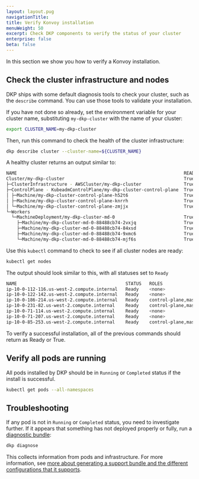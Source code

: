 ```yaml
---
layout: layout.pug
navigationTitle: 
title: Verify Konvoy installation
menuWeight: 50
excerpt: Check DKP components to verify the status of your cluster
enterprise: false
beta: false
---
```


In this section we show you how to verify a Konvoy installation.

## Check the cluster infrastructure and nodes

DKP ships with some default diagnosis tools to check your cluster, such as the `describe` command.
You can use those tools to validate your installation.

If you have not done so already, set the environment variable for your cluster name, substituting `my-dkp-cluster` with the name of your cluster:

```bash
export CLUSTER_NAME=my-dkp-cluster
```

Then, run this command to check the health of the cluster infrastructure:

```bash
dkp describe cluster --cluster-name=${CLUSTER_NAME}
```

A healthy cluster returns an output similar to:

```sh
NAME                                                               READY  SEVERITY  REASON  SINCE  MESSAGE
Cluster/my-dkp-cluster                                             True                     121m          
├─ClusterInfrastructure - AWSCluster/my-dkp-cluster                True                     121m          
├─ControlPlane - KubeadmControlPlane/my-dkp-cluster-control-plane  True                     121m          
│ ├─Machine/my-dkp-cluster-control-plane-h52t6                     True                     121m          
│ ├─Machine/my-dkp-cluster-control-plane-knrrh                     True                     121m          
│ └─Machine/my-dkp-cluster-control-plane-zmjjx                     True                     121m          
└─Workers                                                                                              
  └─MachineDeployment/my-dkp-cluster-md-0                          True                     121m          
    ├─Machine/my-dkp-cluster-md-0-88488cb74-2vxjq                  True                     121m          
    ├─Machine/my-dkp-cluster-md-0-88488cb74-84xsd                  True                     121m          
    ├─Machine/my-dkp-cluster-md-0-88488cb74-9xmc6                  True                     121m          
    └─Machine/my-dkp-cluster-md-0-88488cb74-mjf6s                  True                     121m     
```

Use this `kubectl` command to check to see if all cluster nodes are ready:

```bash
kubectl get nodes
```

The output should look similar to this, with all statuses set to `Ready`

```bash
NAME                                         STATUS   ROLES                  AGE    VERSION
ip-10-0-112-116.us-west-2.compute.internal   Ready    <none>                 135m   v1.21.6
ip-10-0-122-142.us-west-2.compute.internal   Ready    <none>                 135m   v1.21.6
ip-10-0-186-214.us-west-2.compute.internal   Ready    control-plane,master   133m   v1.21.6
ip-10-0-231-82.us-west-2.compute.internal    Ready    control-plane,master   135m   v1.21.6
ip-10-0-71-114.us-west-2.compute.internal    Ready    <none>                 135m   v1.21.6
ip-10-0-71-207.us-west-2.compute.internal    Ready    <none>                 135m   v1.21.6
ip-10-0-85-253.us-west-2.compute.internal    Ready    control-plane,master   137m   v1.21.6
```

To verify a successful installation, all of the previous commands should return as Ready or True.

## Verify all pods are running

All pods installed by DKP should be in `Running` or `Completed` status if the install is successful.

```bash
kubectl get pods --all-namespaces
```

## Troubleshooting

If any pod is not in `Running` or `Completed` status, you need to investigate further.
If it appears that something has not deployed properly or fully, run a [diagnostic bundle][diag-bundle]:

```bash
dkp diagnose
```

This collects information from pods and infrastructure. For more information, see [more about generating a support bundle and the different configurations that it supports][diag-bundle].

[diag-bundle]: ../../troubleshooting/generate-a-support-bundle

